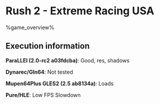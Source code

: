 # Rush 2 - Extreme Racing USA 

%game_overview%

## Execution information

**ParaLLEl (2.0-rc2 a03fdcba)**: Good, res, shadows

**Dynarec/Gln64**: Not tested

**Mupen64Plus GLES2 (2.5 ab8134a)**: Loads

**Pure/HLE**: Low FPS Slowdown